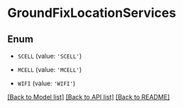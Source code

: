 # GroundFixLocationServices


## Enum

* `SCELL` (value: `'SCELL'`)

* `MCELL` (value: `'MCELL'`)

* `WIFI` (value: `'WIFI'`)

[[Back to Model list]](../README.md#documentation-for-models) [[Back to API list]](../README.md#documentation-for-api-endpoints) [[Back to README]](../README.md)


